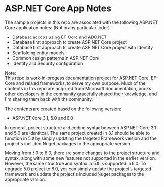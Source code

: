 # ASP.NET Core App Notes
The sample projects in this repo are associated with the following ASP.NET Core application notes:
(Not in any particular order)
 - Database access using EF-Core and ADO.NET
 - Database first approach to create ASP.NET Core project
 - Database first approach to create ASP.NET Core project with Identity
 - Scaffolding entity models 
 - Common design patterns in ASP.NET Core
 - Identity and Security configuration


Note:  
This repo is work-in-progess documentation project for ASP.NET Core, EF-Core and related frameworks, to serve my own purpose.
Much of the contents in this repo are acquired from Microsoft documentation, books other developers in the community gracefully shared their knowledge, and I'm sharing them back with the community.

The contents are created based on the following version:
 - ASP.NET Core 3.1, 5.0 and 6.0

In general, project structure and coding syntax between ASP.NET Core 3.1 and 5.0 are identitcal.
The same project created in 3.1 should be able to function in 5.0 by simply updating the targeted Framework version and the project's included Nuget packages to the appropriate version.

Moving from 5.0 to 6.0, there are some changes to the project structure and syntax, along with some new features not supported in the earlier version.
However, the same structrue and syntax in 5.0 is supported in 6.0.
To upgrade 5.0 project to 6.0, you can simply update the project's targeted framework and update the project's included Nuget packages to the appropriate version.
